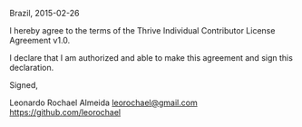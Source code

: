 Brazil, 2015-02-26

I hereby agree to the terms of the Thrive Individual Contributor License
Agreement v1.0.

I declare that I am authorized and able to make this agreement and sign this
declaration.

Signed,

Leonardo Rochael Almeida leorochael@gmail.com https://github.com/leorochael
